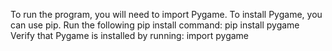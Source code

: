To run the program, you will need to import Pygame.
To install Pygame, you can use pip.
Run the following pip install command: pip install pygame
Verify that Pygame is installed by running: import pygame
